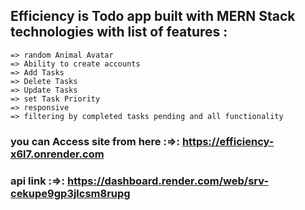 ## Efficiency is Todo app built with MERN Stack technologies with list of features :

    => random Animal Avatar
    => Ability to create accounts
    => Add Tasks
    => Delete Tasks
    => Update Tasks
    => set Task Priority
    => responsive
    => filtering by completed tasks pending and all functionality

### you can Access site from here :=>: https://efficiency-x6l7.onrender.com
### api link :=>: https://dashboard.render.com/web/srv-cekupe9gp3jlcsm8rupg
